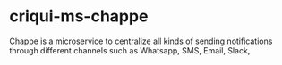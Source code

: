 # criqui-ms-chappe
Chappe is a microservice to centralize all kinds of sending notifications through different channels such as Whatsapp, SMS, Email, Slack,
